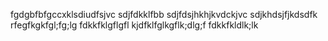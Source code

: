 fgdgbfbfgccxklsdiudfsjvc
sdjfdkklfbb 
sdjfdsjhkhjkvdckjvc
sdjkhdsjfjkdsdfk
rfegfkgkfgl;fg;lg
fdkkfklgflgfl
kjdfklfglkgflk;dlg;f
fdkkfkldlk;lk
